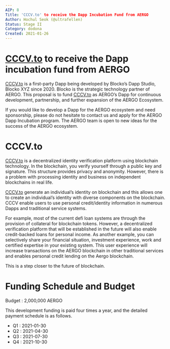 ```yaml
---
AIP: 8
Title: 'CCCV.to' to receive the Dapp Incubation Fund from AERGO
Author: Hochul Seok (@ultrafellen)
Status: Stage II
Category: dodona
Created: 2021-01-26
---
```


# [CCCV.to](http://cccv.to/) to receive the Dapp incubation fund from AERGO 

[CCCV.to](http://cccv.to/) is a first-party Dapp being developed by Blocko’s Dapp Studio, Blocko XYZ since 2020. Blocko is the strategic technology partner of AERGO. This proposal is to fund [CCCV.to](http://cccv.to/) as AERGO’s Dapp for continuous development, partnership, and further expansion of the AERGO Ecosystem.

If you would like to develop a Dapp for the AERGO ecosystem and need sponsorship, please do not hesitate to contact us and apply for the AERGO Dapp Incubation program. The AERGO team is open to new ideas for the success of the AERGO ecosystem.

# CCCV.to

[CCCV.to](http://cccv.to/) is a decentralized identity verification platform using blockchain technology. In the blockchain, you verify yourself through a public key and signature. This structure provides privacy and anonymity. However, there is a problem with processing identity and business on independent blockchains in real life.

[CCCV.to](http://cccv.to) generate an individual’s identity on blockchain and this allows one to create an individual’s identity with diverse components on the blockchain. CCCV enable users to use personal credit/identity information in numerous Dapps and traditional service systems.

For example, most of the current defi loan systems are through the provision of collateral for blockchain tokens. However, a decentralized verification platform that will be established in the future will also enable credit-backed loans for personal income. As another example, you can selectively share your financial situation, investment experience, work and certified expertise in your existing system. This user experience will increase transactions on the AERGO blockchain in other traditional services and enables personal credit lending on the Aergo blockchain.

This is a step closer to the future of blockchain.

# Funding Schedule and Budget

Budget : 2,000,000 AERGO

This development funding is paid four times a year, and the detailed payment schedule is as follows.

* Q1 : 2021-01-30
* Q2 : 2021-04-30
* Q3 : 2021-07-30
* Q4 : 2021-10-30
